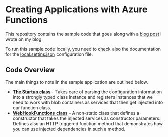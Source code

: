 Creating Applications with Azure Functions
==========================================

This repository contains the sample code that goes along with a [blog post](https://mikaberglund.com/2019/09/15/building-applications-with-azure-functions/) I wrote on my blog.

To run this sample code locally, you need to check also the documentation for the [local.settins.json](SampleFunctionApplication/local.settings.json.md) configuration file.


Code Overview
-------------

The main things to note in the sample application are outlined below.

- [**The Startup class**](SampleFunctionApplication/Startup.cs) - Takes care of parsing the configuration information into a strongly typed class instance and registers instances that we need to work with blob containers as services that then get injected into our function class.
- [**WebHookFunctions class**](SampleFunctionApplication/WebhookFunctions.cs) - A non-static class that defines a constructor that takes the injected services as constructor parameters. Defines also an HTTP triggered function method that demonstrates how you can use injected dependencies in such a method.
